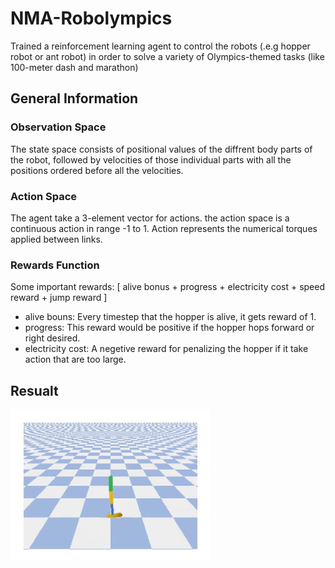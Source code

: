 # NMA-Robolympics

Trained a reinforcement learning agent to control the robots (.e.g hopper robot or ant robot) in order to solve a variety of Olympics-themed tasks (like 100-meter dash and marathon) 

## General Information
### Observation Space
The state space consists of positional values of the diffrent body parts of the robot, followed by velocities of those individual parts with all the positions ordered before all the velocities.


### Action Space
The agent take a 3-element vector for actions. the action space is a continuous action in range -1 to 1.
Action represents the numerical torques applied between links.


### Rewards Function
Some important rewards: 
[ alive bonus + progress + electricity cost +  speed reward + jump reward ]

- alive bouns: Every timestep that the hopper is alive, it gets reward of 1.
- progress: This reward would be positive if the hopper hops forward or right desired.
- electricity cost: A negetive reward for penalizing the hopper if it take action that are too large.






## Resualt 
![alt text](https://github.com/ayousefinejad/NMA-Robolympics/blob/23efb91d976302c1e45de6b642b083175c85e4ba/Resualt_Video.gif?raw=true)
